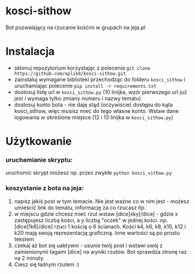 # kosci-sithow
Bot pozwalający na rzucanie kośćmi w grupach na jeja.pl

# Instalacja
+ sklonuj repozytorium korzystając z polecenia 
```git clone https://github.com/oplik0/kosci-sithow.git```
+ zainstaluj wymagane biblioteki przechodząc do folderu `kosci_sithow` i uruchamiając polecenie
```pip install -r requirements.txt```
+ dostosuj listę url w `kosci_sithow.py` (10 linijka, wzór pierwszego url już jest i wymaga tylko zmiany numeru i nazwy tematu)
+ dostosuj konto bota - nie daję stąd (oczywiście) dostępu do kąta kosci_sithow, więc musisz mieć do tego własne konto. Wstaw dane logowania w określone miejsce (12 i 13 linijka w `kosci_sithow.py`)

# Użytkowanie
### uruchamianie skryptu:
  uruchomić skrypt możesz np. przez zwykłe `python kosci_sithow.py`
  
### koszystanie z bota na jeja:
  1. napisz jakiś post w tym temacie. Nie jest ważne co w nim jest - możesz umieścić link do tematu, informację za co rzucasz itp.
  2. w miejscu gdzie chcesz mieć rzut wstaw [dice]xky[/dice] - gdzie x zastępujesz liczbą kości, a y liczbą "oczek" w jednej kości. np. [dice]1k6[/dice] rzuci 1 kością o 6 ścianach.
  Kości k4, k6, k8, k10, k12 i k20 mają swoją reprezentację graficzną. Inne wartości są po prostu tekstem
  3. czekaj aż bot się uaktywni - usunie twój post i wstawi swój z zamienionymi tagami [dice] na wyniki rzutów. Bot sprawdza stronę raz na 2 minuty.
  4. Ciesz się ładnym rzutem :)
